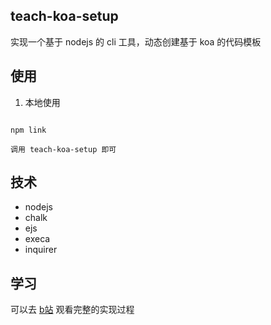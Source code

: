
## teach-koa-setup

实现一个基于 nodejs 的 cli 工具，动态创建基于 koa 的代码模板

## 使用

1. 本地使用
```shell

npm link

调用 teach-koa-setup 即可

```

## 技术
- nodejs
- chalk
- ejs
- execa
- inquirer

## 学习
可以去 [b站](https://www.bilibili.com/video/BV1jK4y197Ne) 观看完整的实现过程
> 
